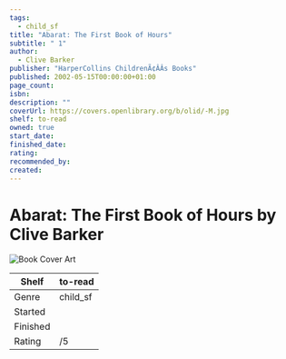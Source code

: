 ```yaml
---
tags:
  - child_sf
title: "Abarat: The First Book of Hours"
subtitle: " 1"
author:
  - Clive Barker
publisher: "HarperCollins ChildrenÃ¢ÂÂs Books"
published: 2002-05-15T00:00:00+01:00
page_count: 
isbn: 
description: ""
coverUrl: https://covers.openlibrary.org/b/olid/-M.jpg
shelf: to-read
owned: true
start_date: 
finished_date: 
rating: 
recommended_by: 
created: 
---
```


# Abarat: The First Book of Hours by Clive Barker

![Book Cover Art](https://covers.openlibrary.org/b/olid/-M.jpg)

| Shelf | to-read |
| --- | --- |
| Genre | child_sf |
| Started |  |
| Finished |  |
| Rating | /5 |

